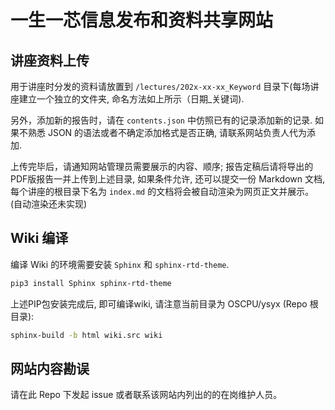 # 一生一芯信息发布和资料共享网站

## 讲座资料上传

用于讲座时分发的资料请放置到 `/lectures/202x-xx-xx_Keyword` 目录下(每场讲座建立一个独立的文件夹, 命名方法如上所示（日期_关键词).

另外，添加新的报告时，请在 `contents.json` 中仿照已有的记录添加新的记录. 如果不熟悉 JSON 的语法或者不确定添加格式是否正确, 请联系网站负责人代为添加.

上传完毕后，请通知网站管理员需要展示的内容、顺序; 报告定稿后请将导出的PDF版报告一并上传到上述目录, 如果条件允许, 还可以提交一份 Markdown 文档, 每个讲座的根目录下名为 `index.md` 的文档将会被自动渲染为网页正文并展示。(自动渲染还未实现)

## Wiki 编译

编译 Wiki 的环境需要安装 `Sphinx` 和 `sphinx-rtd-theme`.

```sh
pip3 install Sphinx sphinx-rtd-theme
```

上述PIP包安装完成后, 即可编译wiki, 请注意当前目录为 OSCPU/ysyx (Repo 根目录):

```sh
sphinx-build -b html wiki.src wiki
```

## 网站内容勘误

请在此 Repo 下发起 issue 或者联系该网站内列出的的在岗维护人员。